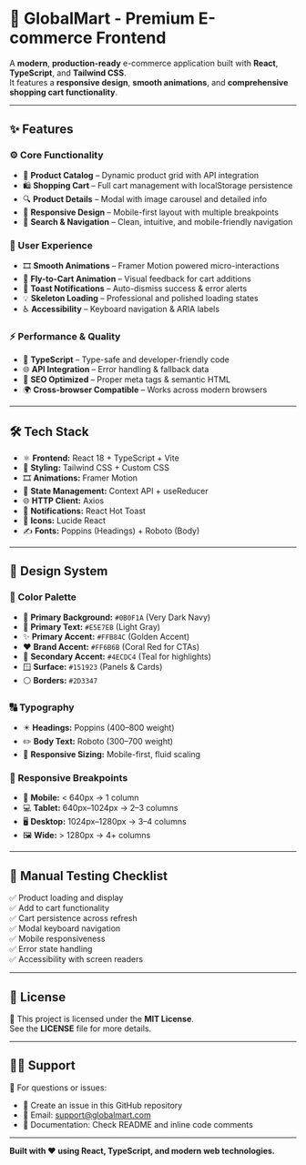 # 🛒 GlobalMart - Premium E-commerce Frontend  

A **modern**, **production-ready** e-commerce application built with **React**, **TypeScript**, and **Tailwind CSS**.  
It features a **responsive design**, **smooth animations**, and **comprehensive shopping cart functionality**.  

---

  
## ✨ Features  

### ⚙️ Core Functionality  
- 🧾 **Product Catalog** – Dynamic product grid with API integration  
- 🛍️ **Shopping Cart** – Full cart management with localStorage persistence  
- 🔍 **Product Details** – Modal with image carousel and detailed info  
- 📱 **Responsive Design** – Mobile-first layout with multiple breakpoints  
- 🧭 **Search & Navigation** – Clean, intuitive, and mobile-friendly navigation  

### 💫 User Experience  
- 🎞️ **Smooth Animations** – Framer Motion powered micro-interactions  
- 🛒 **Fly-to-Cart Animation** – Visual feedback for cart additions  
- 🔔 **Toast Notifications** – Auto-dismiss success & error alerts  
- 💡 **Skeleton Loading** – Professional and polished loading states  
- ♿ **Accessibility** – Keyboard navigation & ARIA labels  

### ⚡ Performance & Quality  
- 🧠 **TypeScript** – Type-safe and developer-friendly code  
- 🌐 **API Integration** – Error handling & fallback data  
- 🧩 **SEO Optimized** – Proper meta tags & semantic HTML  
- 🌍 **Cross-browser Compatible** – Works across modern browsers  

---

## 🛠️ Tech Stack  

- ⚛️ **Frontend:** React 18 + TypeScript + Vite  
- 🎨 **Styling:** Tailwind CSS + Custom CSS  
- 🎞️ **Animations:** Framer Motion  
- 🔧 **State Management:** Context API + useReducer  
- 🌐 **HTTP Client:** Axios  
- 🔔 **Notifications:** React Hot Toast  
- 🎯 **Icons:** Lucide React  
- ✍️ **Fonts:** Poppins (Headings) + Roboto (Body)  

---

## 🎨 Design System  

### 🎨 Color Palette  
- 🖤 **Primary Background:** `#0B0F1A` (Very Dark Navy)  
- 🩶 **Primary Text:** `#E5E7EB` (Light Gray)  
- ✨ **Primary Accent:** `#FFB84C` (Golden Accent)  
- ❤️ **Brand Accent:** `#FF6B6B` (Coral Red for CTAs)  
- 🌊 **Secondary Accent:** `#4ECDC4` (Teal for highlights)  
- 🪟 **Surface:** `#151923` (Panels & Cards)  
- ⚪ **Borders:** `#2D3347`  

### 🔠 Typography  
- ✴️ **Headings:** Poppins (400–800 weight)  
- ✏️ **Body Text:** Roboto (300–700 weight)  
- 📱 **Responsive Sizing:** Mobile-first, fluid scaling  

### 📱 Responsive Breakpoints  
- 📲 **Mobile:** < 640px → 1 column  
- 💻 **Tablet:** 640px–1024px → 2–3 columns  
- 🖥️ **Desktop:** 1024px–1280px → 3–4 columns  
- 🖼️ **Wide:** > 1280px → 4+ columns  

---

## 🧪 Manual Testing Checklist  
✅ Product loading and display  
✅ Add to cart functionality  
✅ Cart persistence across refresh  
✅ Modal keyboard navigation  
✅ Mobile responsiveness  
✅ Error state handling  
✅ Accessibility with screen readers  

---

## 📄 License  
🪪 This project is licensed under the **MIT License**.  
See the **LICENSE** file for more details.  

---

## 🙋‍♂️ Support  
💬 For questions or issues:  
- 🧾 Create an issue in this GitHub repository  
- 📧 Email: [support@globalmart.com](mailto:support@globalmart.com)  
- 📘 Documentation: Check README and inline code comments  

---

**Built with ❤️ using React, TypeScript, and modern web technologies.**
